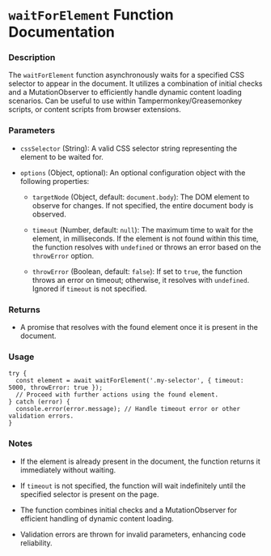 # `waitForElement` Function Documentation

### Description

The `waitForElement` function asynchronously waits for a specified CSS selector to appear in the document. It utilizes a combination of initial checks and a MutationObserver to efficiently handle dynamic content loading scenarios. Can be useful to use within Tampermonkey/Greasemonkey scripts, or content scripts from browser extensions.

### Parameters

- `cssSelector` (String): A valid CSS selector string representing the element to be waited for.

- `options` (Object, optional): An optional configuration object with the following properties:

  - `targetNode` (Object, default: `document.body`): The DOM element to observe for changes. If not specified, the entire document body is observed.

  - `timeout` (Number, default: `null`): The maximum time to wait for the element, in milliseconds. If the element is not found within this time, the function resolves with `undefined` or throws an error based on the `throwError` option.

  - `throwError` (Boolean, default: `false`): If set to `true`, the function throws an error on timeout; otherwise, it resolves with `undefined`. Ignored if `timeout` is not specified.

### Returns

- A promise that resolves with the found element once it is present in the document.

### Usage

```
try {
  const element = await waitForElement('.my-selector', { timeout: 5000, throwError: true });
  // Proceed with further actions using the found element.
} catch (error) {
  console.error(error.message); // Handle timeout error or other validation errors.
}
```

### Notes

- If the element is already present in the document, the function returns it immediately without waiting.

- If `timeout` is not specified, the function will wait indefinitely until the specified selector is present on the page.

- The function combines initial checks and a MutationObserver for efficient handling of dynamic content loading.

- Validation errors are thrown for invalid parameters, enhancing code reliability.
